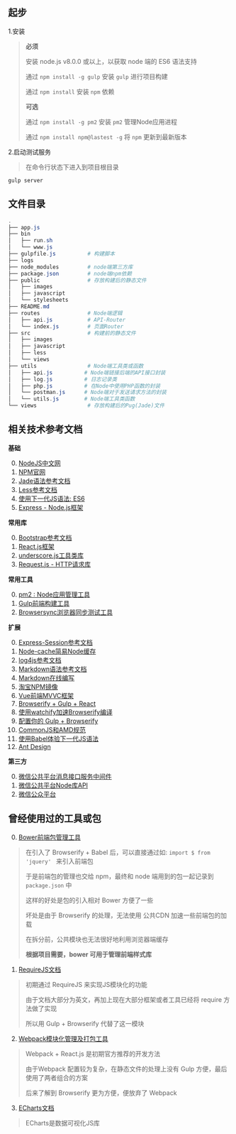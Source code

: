 起步
---
1.安装
> **必须**
>
> 安装 node.js v8.0.0 或以上，以获取 node 端的 ES6 语法支持
>
> 通过 `npm install -g gulp` 安装 `gulp` 进行项目构建
>
> 通过 `npm install` 安装 `npm` 依赖
> 
> **可选**
>
> 通过 `npm install -g pm2` 安装 `pm2` 管理Node应用进程
>
> 通过 `npm install npm@lastest -g` 将 `npm` 更新到最新版本

2.启动测试服务
> 在命令行状态下进入到项目根目录
``` shell
gulp server
```

文件目录
----
```powershell
.
├── app.js
├── bin
│   ├── run.sh
│   └── www.js
├── gulpfile.js          # 构建脚本
├── logs
├── node_modules         # node端第三方库
├── package.json         # node端npm依赖
├── public               # 存放构建后的静态文件
│   ├── images
│   ├── javascript
│   └── stylesheets
├── README.md
├── routes               # Node端逻辑
│   ├── api.js           # API-Router
│   └── index.js         # 页面Router
├── src                  # 构建前的静态文件
│   ├── images
│   ├── javascript
│   ├── less
│   └── views
├── utils                # Node端工具类或函数
│   ├── api.js          # Node端链接后端的API接口封装
│   ├── log.js          # 日志记录类
│   ├── php.js          # 在Node中使用PHP函数的封装
│   └── postman.js      # Node端对于发送请求方法的封装
│   └── utils.js        # Node端工具类函数
└── views                # 存放构建后的Pug(Jade)文件

```

相关技术参考文档
---------------
**基础**

0. [NodeJS中文网](http://nodejs.cn/)
1. [NPM官网](https://www.npmjs.com)
2. [Jade语法参考文档](http://naltatis.github.io/jade-syntax-docs/)
3. [Less参考文档](http://lesscss.cn/)
4. [使用下一代JS语法: ES6](https://www.cnblogs.com/Wayou/p/es6_new_features.html)
5. [Express - Node.js框架](http://www.expressjs.com.cn/4x/api.html)

**常用库**

0. [Bootstrap参考文档](http://v3.bootcss.com/)
1. [React.js框架](http://reactjs.cn/react/docs/getting-started-zh-CN.html)
2. [underscore.js工具类库](http://underscorejs.org/)
3. [Request.js - HTTP请求库](https://github.com/request/request#requestoptions-callback)

**常用工具**

0. [pm2 : Node应用管理工具](https://www.npmjs.com/package/pm2)
1. [Gulp前端构建工具](http://www.gulpjs.com.cn/)
2. [Browsersync浏览器同步测试工具](http://www.browsersync.cn/)

**扩展**

0. [Express-Session参考文档](https://www.npmjs.com/package/express-session)
1. [Node-cache简易Node缓存](https://www.npmjs.com/package/node-cache)
2. [log4js参考文档](https://github.com/nomiddlename/log4js-node/wiki)
3. [Markdown语法参考文档](http://wowubuntu.com/markdown)
4. [Markdown在线编写](https://maxiang.io/)
5. [淘宝NPM镜像](https://npm.taobao.org/)
6. [Vue前端MVVC框架](http://cn.vuejs.org/)
7. [Browserify + Gulp + React](https://lincolnloop.com/blog/untangle-your-javascript-browserify/)
8. [使用watchify加速Browserify编译](https://www.gulpjs.com.cn/docs/recipes/fast-browserify-builds-with-watchify/)
8. [配置你的 Gulp + Browserify](https://www.npmjs.com/package/gulp-browserify)
9. [CommonJS和AMD规范](http://javascript.ruanyifeng.com/nodejs/module.html)
10. [使用Babel体验下一代JS语法](https://babeljs.cn/)
11. [Ant Design](https://ant.design/)

**第三方**

0. [微信公共平台消息接口服务中间件](https://github.com/node-webot/wechat)
1. [微信公共平台Node库API](http://doxmate.cool/node-webot/co-wechat-api/api.html)
1. [微信公众平台](https://mp.weixin.qq.com/wiki)

曾经使用过的工具或包
---------------
0. [Bower前端包管理工具](https://bower.io/)
> 在引入了 Browserify + Babel 后，可以直接通过如:  `import $ from 'jquery' ` 来引入前端包
>
> 于是前端包的管理也交给 npm，最终和 node 端用到的包一起记录到 `package.json` 中
>
> 这样的好处是包的引入相对 Bower 方便了一些
>
> 坏处是由于 Browserify 的处理，无法使用 公共CDN 加速一些前端包的加载
>
> 在拆分前，公共模块也无法很好地利用浏览器端缓存
> 
> **根据项目需要，bower 可用于管理前端样式库**

1. [RequireJS文档](http://www.requirejs.cn/)
> 初期通过 RequireJS 来实现JS模块化的功能
>
> 由于文档大部分为英文，再加上现在大部分框架或者工具已经将 require 方法做了实现
>
> 所以用 Gulp + Browserify 代替了这一模块

2. [Webpack模块化管理及打包工具](http://webpackdoc.com/)
> Webpack + React.js 是初期官方推荐的开发方法
>
> 由于Webpack 配置较为复杂，在静态文件的处理上没有 Gulp 方便，最后使用了两者组合的方案
>
> 后来了解到 Browserify 更为方便，便放弃了 Webpack

3. [ECharts文档](http://echarts.baidu.com/examples.html)
> ECharts是数据可视化JS库